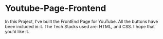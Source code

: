 # Youtube-Page-Frontend
In this Project, I've built the FrontEnd Page for YouTube. All the buttons have been included in it. The Tech Stacks used are: HTML, and CSS. I hope that you'd like it.
